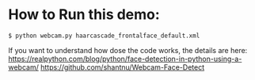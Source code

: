 # How to Run this demo:

```
$ python webcam.py haarcascade_frontalface_default.xml
```
If you want to understand how dose the code works, the details are here:
https://realpython.com/blog/python/face-detection-in-python-using-a-webcam/
https://github.com/shantnu/Webcam-Face-Detect
